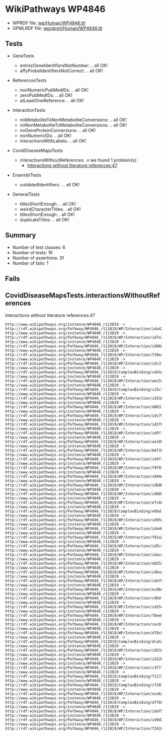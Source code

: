 # WikiPathways WP4846

* WPRDF file: [wp/Human/WP4846.ttl](../wp/Human/WP4846.ttl)
* GPMLRDF file: [wp/gpml/Human/WP4846.ttl](../wp/gpml/Human/WP4846.ttl)

## Tests

* GeneTests
    * entrezGeneIdentifiersNotNumber: .. all OK!
    * affyProbeIdentifiersNotCorrect: .. all OK!

* ReferencesTests
    * nonNumericPubMedIDs: .. all OK!
    * zeroPubMedIDs: .. all OK!
    * atLeastOneReference: .. all OK!

* InteractionTests
    * noMetaboliteToNonMetaboliteConversions: .. all OK!
    * noNonMetaboliteToMetaboliteConversions: .. all OK!
    * noGeneProteinConversions: .. all OK!
    * nonNumericIDs: .. all OK!
    * interactionsWithLabels: .. all OK!

* CovidDiseaseMapsTests
    * interactionsWithoutReferences: .x we found 1 problem(s):
        * [Interactions without literature references:47](#2e295ba1)

* EnsemblTests
    * outdatedIdentifiers: ... all OK!

* GeneralTests
    * titlesShortEnough: .. all OK!
    * weirdCharacterTitles: . all OK!
    * titlesShortEnough: . all OK!
    * duplicateTitles: .. all OK!

## Summary

* Number of test classes: 6
* Number of tests: 16
* Number of assertions: 31
* Number of fails: 1

## Fails

<a name="2e295ba1" />

## CovidDiseaseMapsTests.interactionsWithoutReferences

Interactions without literature references:47
```
http://www.wikipathways.org/instance/WP4846_r113819 -> http://rdf.wikipathways.org/Pathway/WP4846_r113819/WP/Interaction/ida427ca0
http://www.wikipathways.org/instance/WP4846_r113819 -> http://rdf.wikipathways.org/Pathway/WP4846_r113819/WP/Interaction/id7a78fc75
http://www.wikipathways.org/instance/WP4846_r113819 -> http://rdf.wikipathways.org/Pathway/WP4846_r113819/WP/Interaction/id88a323b4
http://www.wikipathways.org/instance/WP4846_r113819 -> http://rdf.wikipathways.org/Pathway/WP4846_r113819/WP/Interaction/f30e4
http://www.wikipathways.org/instance/WP4846_r113819 -> http://rdf.wikipathways.org/Pathway/WP4846_r113819/WP/Interaction/idc3f0c926
http://www.wikipathways.org/instance/WP4846_r113819 -> http://rdf.wikipathways.org/Pathway/WP4846_r113819/ComplexBinding/cd41e
http://www.wikipathways.org/instance/WP4846_r113819 -> http://rdf.wikipathways.org/Pathway/WP4846_r113819/WP/Interaction/aec54
http://www.wikipathways.org/instance/WP4846_r113819 -> http://rdf.wikipathways.org/Pathway/WP4846_r113819/ComplexBinding/c25c7
http://www.wikipathways.org/instance/WP4846_r113819 -> http://rdf.wikipathways.org/Pathway/WP4846_r113819/WP/Interaction/id31b492b0
http://www.wikipathways.org/instance/WP4846_r113819 -> http://rdf.wikipathways.org/Pathway/WP4846_r113819/WP/Interaction/d8831
http://www.wikipathways.org/instance/WP4846_r113819 -> http://rdf.wikipathways.org/Pathway/WP4846_r113819/WP/Interaction/idc79adab4
http://www.wikipathways.org/instance/WP4846_r113819 -> http://rdf.wikipathways.org/Pathway/WP4846_r113819/WP/Interaction/id1f86b6c5
http://www.wikipathways.org/instance/WP4846_r113819 -> http://rdf.wikipathways.org/Pathway/WP4846_r113819/WP/Interaction/id5ff07442
http://www.wikipathways.org/instance/WP4846_r113819 -> http://rdf.wikipathways.org/Pathway/WP4846_r113819/WP/Interaction/ae185
http://www.wikipathways.org/instance/WP4846_r113819 -> http://rdf.wikipathways.org/Pathway/WP4846_r113819/WP/Interaction/b6f1b
http://www.wikipathways.org/instance/WP4846_r113819 -> http://rdf.wikipathways.org/Pathway/WP4846_r113819/WP/Interaction/id4f170add
http://www.wikipathways.org/instance/WP4846_r113819 -> http://rdf.wikipathways.org/Pathway/WP4846_r113819/WP/Interaction/f9791
http://www.wikipathways.org/instance/WP4846_r113819 -> http://rdf.wikipathways.org/Pathway/WP4846_r113819/WP/Interaction/c849c
http://www.wikipathways.org/instance/WP4846_r113819 -> http://rdf.wikipathways.org/Pathway/WP4846_r113819/WP/Interaction/idb8ba3d51
http://www.wikipathways.org/instance/WP4846_r113819 -> http://rdf.wikipathways.org/Pathway/WP4846_r113819/WP/Interaction/id68553d54
http://www.wikipathways.org/instance/WP4846_r113819 -> http://rdf.wikipathways.org/Pathway/WP4846_r113819/WP/Interaction/efcb8
http://www.wikipathways.org/instance/WP4846_r113819 -> http://rdf.wikipathways.org/Pathway/WP4846_r113819/ComplexBinding/e6bd7
http://www.wikipathways.org/instance/WP4846_r113819 -> http://rdf.wikipathways.org/Pathway/WP4846_r113819/WP/Interaction/id95aba954
http://www.wikipathways.org/instance/WP4846_r113819 -> http://rdf.wikipathways.org/Pathway/WP4846_r113819/WP/Interaction/ida46f2e34
http://www.wikipathways.org/instance/WP4846_r113819 -> http://rdf.wikipathways.org/Pathway/WP4846_r113819/WP/Interaction/f81a2
http://www.wikipathways.org/instance/WP4846_r113819 -> http://rdf.wikipathways.org/Pathway/WP4846_r113819/WP/Interaction/id5c4ff7f0
http://www.wikipathways.org/instance/WP4846_r113819 -> http://rdf.wikipathways.org/Pathway/WP4846_r113819/WP/Interaction/idacdc1203
http://www.wikipathways.org/instance/WP4846_r113819 -> http://rdf.wikipathways.org/Pathway/WP4846_r113819/WP/Interaction/dd252
http://www.wikipathways.org/instance/WP4846_r113819 -> http://rdf.wikipathways.org/Pathway/WP4846_r113819/WP/Interaction/idba2d7d98
http://www.wikipathways.org/instance/WP4846_r113819 -> http://rdf.wikipathways.org/Pathway/WP4846_r113819/WP/Interaction/idaf62af2b
http://www.wikipathways.org/instance/WP4846_r113819 -> http://rdf.wikipathways.org/Pathway/WP4846_r113819/WP/Interaction/ec0be
http://www.wikipathways.org/instance/WP4846_r113819 -> http://rdf.wikipathways.org/Pathway/WP4846_r113819/WP/Interaction/c9b9f
http://www.wikipathways.org/instance/WP4846_r113819 -> http://rdf.wikipathways.org/Pathway/WP4846_r113819/WP/Interaction/id254c7db4
http://www.wikipathways.org/instance/WP4846_r113819 -> http://rdf.wikipathways.org/Pathway/WP4846_r113819/WP/Interaction/f8ee8
http://www.wikipathways.org/instance/WP4846_r113819 -> http://rdf.wikipathways.org/Pathway/WP4846_r113819/WP/Interaction/cec01
http://www.wikipathways.org/instance/WP4846_r113819 -> http://rdf.wikipathways.org/Pathway/WP4846_r113819/WP/Interaction/d78c0
http://www.wikipathways.org/instance/WP4846_r113819 -> http://rdf.wikipathways.org/Pathway/WP4846_r113819/ComplexBinding/dca52
http://www.wikipathways.org/instance/WP4846_r113819 -> http://rdf.wikipathways.org/Pathway/WP4846_r113819/WP/Interaction/id53ccbca1
http://www.wikipathways.org/instance/WP4846_r113819 -> http://rdf.wikipathways.org/Pathway/WP4846_r113819/WP/Interaction/id126968be
http://www.wikipathways.org/instance/WP4846_r113819 -> http://rdf.wikipathways.org/Pathway/WP4846_r113819/WP/Interaction/c3f71
http://www.wikipathways.org/instance/WP4846_r113819 -> http://rdf.wikipathways.org/Pathway/WP4846_r113819/ComplexBinding/f1172
http://www.wikipathways.org/instance/WP4846_r113819 -> http://rdf.wikipathways.org/Pathway/WP4846_r113819/ComplexBinding/cf207
http://www.wikipathways.org/instance/WP4846_r113819 -> http://rdf.wikipathways.org/Pathway/WP4846_r113819/WP/Interaction/aceb2
http://www.wikipathways.org/instance/WP4846_r113819 -> http://rdf.wikipathways.org/Pathway/WP4846_r113819/ComplexBinding/df765
http://www.wikipathways.org/instance/WP4846_r113819 -> http://rdf.wikipathways.org/Pathway/WP4846_r113819/WP/Interaction/idaf9c6f8
http://www.wikipathways.org/instance/WP4846_r113819 -> http://rdf.wikipathways.org/Pathway/WP4846_r113819/WP/Interaction/id9d2699b4
http://www.wikipathways.org/instance/WP4846_r113819 -> http://rdf.wikipathways.org/Pathway/WP4846_r113819/WP/Interaction/f262e

```
